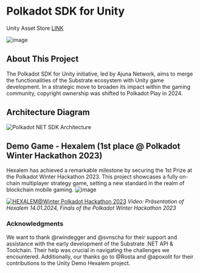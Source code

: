 # Polkadot SDK for Unity

Unity Asset Store [LINK](https://assetstore.unity.com/packages/decentralization/infrastructure/polkadot-sdk-for-unity-273535)

![image](https://github.com/PolkadotPlay/Polkadot.Unity.SDK/assets/17710198/b8fc551f-fce6-4cea-a804-c1dbb8c26129)

## About This Project

The Polkadot SDK for Unity initiative, led by Ajuna Network, aims to merge the functionalities of the Substrate ecosystem with Unity game development. In a strategic move to broaden its impact within the gaming community, copyright ownership was shifted to Polkadot Play in 2024. 

## Architecture Diagram
![Polkadot NET SDK Architecture](https://github.com/SubstrateGaming/Polkadot.Unity.SDK/assets/17710198/a1000535-e00e-49e4-9f6b-fd18d7f38984)

## Demo Game - Hexalem (1st place @ Polkadot Winter Hackathon 2023)
Hexalem has achieved a remarkable milestone by securing the 1st Prize at the Polkadot Winter Hackathon 2023. This project showcases a fully on-chain multiplayer strategy game, setting a new standard in the realm of blockchain mobile gaming.
![image](https://github.com/SubstrateGaming/Polkadot.Unity.SDK/assets/17710198/bdc8abe9-22ce-4e8f-b862-f32eb4d16aee)

[![HEXALEM@Winter Polkadot Hackathon 2023](https://github.com/SubstrateGaming/Polkadot.Unity.SDK/assets/17710198/292d8d13-0955-48e0-ad4e-4ba8eabbe34d)](https://youtu.be/_6uUkeI99yQ?t=7543)
*Video: Präsentation of Hexalem 14.01.2024, Finals of the Polkadot Winter Hackathon 2023*

### Acknowledgments
We want to thank @rwindegger and @svnscha for their support and assistance with the early development of the Substrate .NET API & Toolchain. Their help was crucial in navigating the challenges we encountered.
Additionally, our thanks go to @Rosta and @apoxolit for their contributions to the Unity Demo Hexalem project. 
